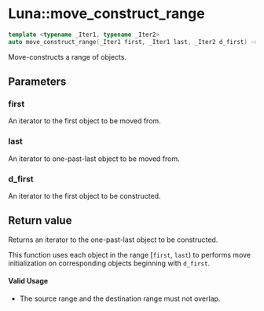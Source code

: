 # Luna::move_construct_range

```c++
template <typename _Iter1, typename _Iter2>
auto move_construct_range(_Iter1 first, _Iter1 last, _Iter2 d_first) -> enable_if_t< Impl::move_construct_range_is_value_type_trivial< _Iter1, _Iter2 >::value, _Iter2 >
```

Move-constructs a range of objects. 



## Parameters
### first
An iterator to the first object to be moved from. 

### last
An iterator to one-past-last object to be moved from. 

### d_first
An iterator to the first object to be constructed. 

## Return value
Returns an iterator to the one-past-last object to be constructed.


This function uses each object in the range [`first`, `last`) to performs move initialization on corresponding objects beginning with `d_first`. 

#### Valid Usage
* The source range and the destination range must not overlap. 

